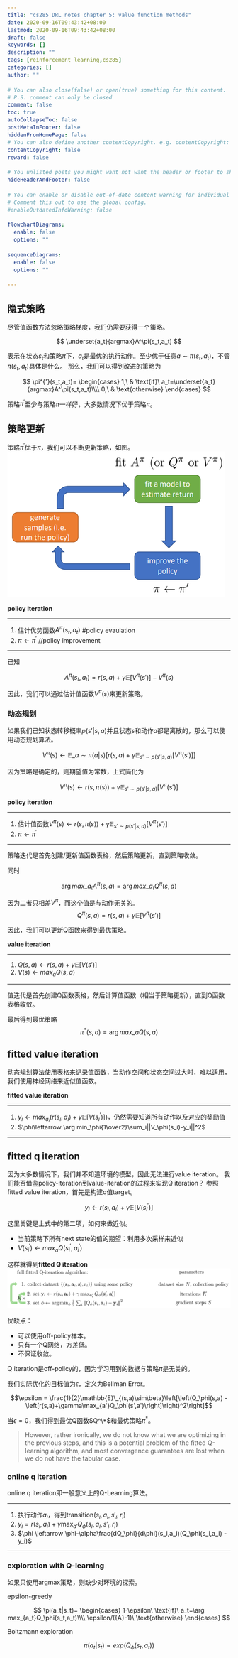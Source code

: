 ```yaml
---
title: "cs285 DRL notes chapter 5: value function methods"
date: 2020-09-16T09:43:42+08:00
lastmod: 2020-09-16T09:43:42+08:00
draft: false
keywords: []
description: ""
tags: [reinforcement learning,cs285]
categories: []
author: ""

# You can also close(false) or open(true) something for this content.
# P.S. comment can only be closed
comment: false
toc: true
autoCollapseToc: false
postMetaInFooter: false
hiddenFromHomePage: false
# You can also define another contentCopyright. e.g. contentCopyright: "This is another copyright."
contentCopyright: false
reward: false

# You unlisted posts you might want not want the header or footer to show
hideHeaderAndFooter: false

# You can enable or disable out-of-date content warning for individual post.
# Comment this out to use the global config.
#enableOutdatedInfoWarning: false

flowchartDiagrams:
  enable: false
  options: ""

sequenceDiagrams: 
  enable: false
  options: ""

---
```


<!--more-->
## 隐式策略
尽管值函数方法忽略策略梯度，我们仍需要获得一个策略。

$$
\underset{a_t}{argmax}A^\pi(s_t,a_t)
$$

表示在状态$s_t$和策略$\pi$下，$a_t$是最优的执行动作。至少优于任意$a\sim \pi(s_t,a_t)$，不管$\pi(s_t,a_t)$具体是什么。
那么，我们可以得到改进的策略为

$$
\pi^{'}(s_t,a_t)=
\begin{cases}
  1,\ & \text{if}\ a_t=\underset{a_t}{argmax}A^\pi(s_t,a_t)\\\\
  0,\ & \text{otherwise}
\end{cases}
$$

策略$\pi^{'}$至少与策略$\pi$一样好，大多数情况下优于策略$\pi$。

## 策略更新
策略$\pi^{'}$优于$\pi$，我们可以不断更新策略，如图。
![](/post/cs285_chapter5/policy_iter.png)

**policy iteration**
***
1. 估计优势函数$A^\pi(s_t,a_t)$ #policy evaulation
2. $\pi\leftarrow\pi^{'}$ //policy improvement
***


已知

$$
A^\pi(s_t,a_t)=r(s,a)+\gamma\mathbb{E}[V^\pi(s')]-V^\pi(s)
$$

因此，我们可以通过估计值函数$V^\pi(s)$来更新策略。

### 动态规划
如果我们已知状态转移概率$p(s'|s,a)$并且状态$s$和动作$a$都是离散的，那么可以使用动态规划算法。

$$
V^\pi(s)\leftarrow \mathbb{E}\_{a\sim\pi(a|s)} \left[r(s,a) + \gamma\mathbb{E}_{s'\sim p(s'|s,a)}\left[V^\pi(s')\right]\right]
$$

因为策略是确定的，则期望值为常数，上式简化为

$$
V^\pi(s)\leftarrow r(s,\pi(s)) + \gamma\mathbb{E}_{s'\sim p(s'|s,a)}\left[V^\pi(s')\right]
$$

**policy iteration**
***
1. 估计值函数$V^\pi(s)\leftarrow r(s,\pi(s))+\gamma\mathbb{E}_{s'\sim p(s'|s,a)}\left[V^\pi(s')\right]$
2. $\pi\leftarrow\pi^{'}$
***
策略迭代是首先创建/更新值函数表格，然后策略更新，直到策略收敛。


同时

$$
\arg max \_{a_t}A^\pi(s,a) = \arg max \_{a_t}Q^\pi(s,a)
$$

因为二者只相差$V^\pi$，而这个值是与动作无关的。
$$Q^\pi(s,a) = r(s,a) + \gamma\mathbb{E}\left[V^\pi(s')\right]$$

因此，我们可以更新Q函数来得到最优策略。

**value iteration**
***
1. $Q(s,a)\leftarrow r(s,a)+\gamma\mathbb{E}[V(s')]$
2. $V(s)\leftarrow max_aQ(s,a)$
***
值迭代是首先创建Q函数表格，然后计算值函数（相当于策略更新），直到Q函数表格收敛。

最后得到最优策略
$$
\pi^*(s,a) = \arg max \_{a}Q(s,a)
$$

## fitted value iteration
动态规划算法使用表格来记录值函数，当动作空间和状态空间过大时，难以适用，我们使用神经网络来近似值函数。

**fitted value iteration**
***
1. $y_i\leftarrow max_{a_i}(r(s_i,a_i)+\gamma\mathbb{E}[V(s_i^{'})])$，仍然需要知道所有动作以及对应的奖励值
2. $\phi\leftarrow \arg min_\phi{1\over2}\sum_i||V_\phi(s_i)-y_i||^2$
***

## fitted q iteration
因为大多数情况下，我们并不知道环境的模型，因此无法进行value iteration。
我们能否借鉴policy-iteration到value-iteration的过程来实现Q iteration？
参照fitted value iteration，首先是构建q值target。

$$y_i\leftarrow r(s_i,a_i)+\gamma\mathbb{E}[V(s_i^{'})]$$

这里关键是上式中的第二项，如何来做近似。
- 当前策略下所有next state的值的期望：利用多次采样来近似
- $V(s_i^{'})\leftarrow max_aQ(s_i^{'},a_i^{'})$

这样就得到**fitted Q iteration**
![](/post/cs285_chapter5/fitted_q_iteration.png)

优缺点：
- 可以使用off-policy样本。
- 只有一个Q网络，方差低。
- 不保证收敛。

Q iteration是off-policy的，因为学习用到的数据与策略$\pi$是无关的。

我们实际优化的目标值为$\epsilon$，定义为Bellman Error。

$$\epsilon = \frac{1}{2}\mathbb{E}\_{(s,a)\sim\beta}\left[\left(Q_\phi(s,a) - \left[r(s,a)+\gamma\max_{a'}Q_\phi(s',a')\right]\right)^2\right]$$

当$\epsilon=0$，我们得到最优Q函数$Q^\*$和最优策略$\pi^*$。
>However, rather ironically, we do not know what we are optimizing in the previous steps, and this is a potential problem of the ﬁtted Q-learning algorithm, and most convergence guarantees are lost when we do not have the tabular case.

### online q iteration
online q iteration即一般意义上的Q-Learning算法。
***
1. 执行动作$a_i$，得到transition$(s_i,a_i,s'_i,r_i)$
2. $y_i = r(s_i,a_i) + \gamma \max_{a'}Q_\phi(s_i,a_i,s'_i,r_i)$
3. $\phi \leftarrow \phi-\alpha\frac{dQ_\phi}{d\phi}(s_i,a_i)(Q_\phi(s_i,a_i) - y_i)$
***

### exploration with Q-learning
如果只使用argmax策略，则缺少对环境的探索。

epsilon-greedy

$$
\pi(a_t|s_t)=
\begin{cases}
  1-\epsilon\ \text{if}\ a_t=\arg max_{a_t}Q_\phi(s_t,a_t)\\\\
  \epsilon/({A}-1)\ \text{otherwise}
\end{cases}
$$

Boltzmann exploration

$$
\pi(a_t|s_t)\propto exp(Q_\phi(s_t,a_t))
$$
